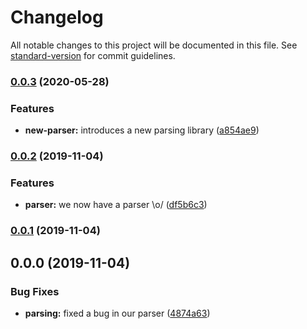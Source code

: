 # Changelog

All notable changes to this project will be documented in this file. See [standard-version](https://github.com/conventional-changelog/standard-version) for commit guidelines.

### [0.0.3](https://github.com/rotem1988/angular-standard-version/compare/v0.0.2...v0.0.3) (2020-05-28)


### Features

* **new-parser:** introduces a new parsing library ([a854ae9](https://github.com/rotem1988/angular-standard-version/commit/a854ae9cdde4ca831f158854078bb6dce709f8b3))

### [0.0.2](https://github.com/rotem1988/angular-standard-version/compare/v0.0.1...v0.0.2) (2019-11-04)


### Features

* **parser:** we now have a parser \o/ ([df5b6c3](https://github.com/rotem1988/angular-standard-version/commit/df5b6c3f4c17cc747e8fbc2796fa3f7be0cf8cdf))

### [0.0.1](https://github.com/rotem1988/angular-standard-version/compare/v0.0.0...v0.0.1) (2019-11-04)

## 0.0.0 (2019-11-04)


### Bug Fixes

* **parsing:** fixed a bug in our parser ([4874a63](https://github.com/rotem1988/angular-standard-version/commit/4874a6304a798318c4f2683a4293699287b1a247))
